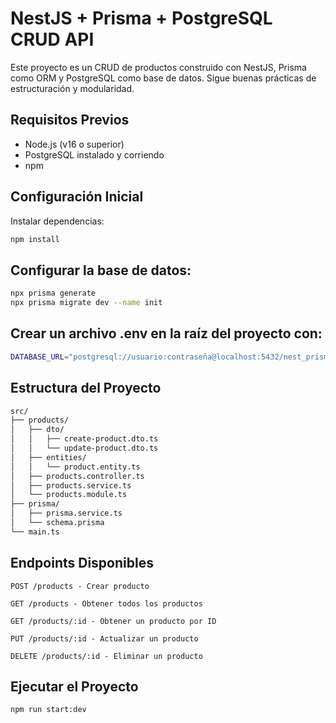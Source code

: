 # NestJS + Prisma + PostgreSQL CRUD API

Este proyecto es un CRUD de productos construido con NestJS, Prisma como ORM y PostgreSQL como base de datos. Sigue buenas prácticas de estructuración y modularidad.

## Requisitos Previos

- Node.js (v16 o superior)
- PostgreSQL instalado y corriendo
- npm

## Configuración Inicial

Instalar dependencias:
```bash
npm install
```

## Configurar la base de datos:
```bash
npx prisma generate
npx prisma migrate dev --name init
```

## Crear un archivo .env en la raíz del proyecto con:
```bash
DATABASE_URL="postgresql://usuario:contraseña@localhost:5432/nest_prisma_db?schema=public"
```

## Estructura del Proyecto

```bash
src/
├── products/
│   ├── dto/
│   │   ├── create-product.dto.ts
│   │   └── update-product.dto.ts
│   ├── entities/
│   │   └── product.entity.ts
│   ├── products.controller.ts
│   ├── products.service.ts
│   └── products.module.ts
├── prisma/
│   ├── prisma.service.ts
│   └── schema.prisma
└── main.ts
```


## Endpoints Disponibles

```http
POST /products - Crear producto

GET /products - Obtener todos los productos

GET /products/:id - Obtener un producto por ID

PUT /products/:id - Actualizar un producto

DELETE /products/:id - Eliminar un producto
```

## Ejecutar el Proyecto
```
npm run start:dev
```